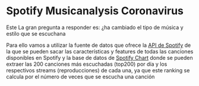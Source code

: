 # Spotify Musicanalysis Coronavirus

Este La gran pregunta a responder es: ¿ha cambiado el tipo de música y estilo que se escuchana

Para ello vamos a utilizar la fuente de datos que ofrece la [API de Spotify](https://developer.spotify.com/documentation/web-api/) de la que se pueden sacar las características y features de todas las canciones disponibles en Spotify y la base de datos de [Spotify Chart](https://spotifycharts.com/regional) donde se pueden extraer las 200 canciones más escuchadas (top200) por día y los respectivos streams (reproducciones) de cada una, ya que este ranking se calcula por el número de veces que se escucha una canción
<!--stackedit_data:
eyJoaXN0b3J5IjpbMzg1OTQxNDYxLDU4MTI0ODk1OF19
-->